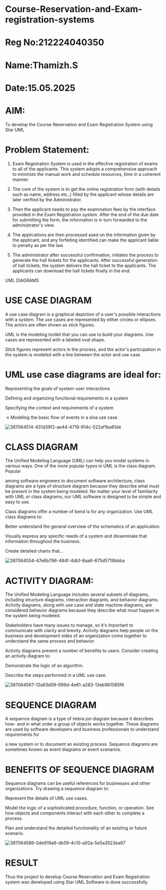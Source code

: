 # Course-Reservation-and-Exam-registration-systems

# Reg No:212224040350
# Name:Thamizh.S
# Date:15.05.2025


# AIM:
To develop the Course Reservation and Exam Registration System using Star UML

# Problem Statement:
1. Exam Registration System is used in the effective registration of exams to all of the applicants. This system adopts a comprehensive approach to minimize the manual work and schedule resources, time in a coherent manner.

2. The core of the system is to get the online registration form (with details such as name, address etc.,) filled by the applicant whose details are later verified by the Administrator.

3. Then the applicant needs to pay the examination fees by the interface provided in the Exam Registration system. After the end of the due date for submitting the form, the information is in turn forwarded to the administrator's view.

4. The applications are then processed ased on the information given by the applicant, and any forfeiting identified can make the applicant liable to penalty as per the law.

5. The administrator after successful confirmation, initiates the process to generate the hall tickets for the applicants. After successful generation of hall tickets, the system delivers the hall ticket to the applicants. The applicants can download the hall tickets finally in the end.

UML DIAGRAMS

# USE CASE DIAGRAM

A use case diagram is a graphical depiction of a user's possible interactions with a system. The use cases are represented by either circles or ellipses. The actors are often shown as stick figures.

UML is the modeling toolkit that you can use to build your diagrams. Use cases are represented with a labeled oval shape.

Stick figures represent actors in the process, and the actor's participation in the system is modeled with a line between the actor and use case.
# UML use case diagrams are ideal for:

Representing the goals of system-user interactions

Defining and organizing functional requirements in a system

Specifying the context and requirements of a system

→ Modeling the basic flow of events in a sina use case.



![387064514-431d39f2-ae44-4719-914c-522af1ba61de](https://github.com/user-attachments/assets/82fb974c-4d7a-4d44-9c9b-709f2bcf34cf)




# CLASS DIAGRAM

The Unified Modeling Language (UML) can help you model systems in various ways. One of the more popular types in UML is the class diagram. Popular

among software engineers to document software architecture, class diagrams are a type of structure diagram because they describe what must be present in the system being modeled. No matter your level of familiarity with UML or class diagrams, our UML software is designed to be simple and easy to use.

Class diagrams offer a number of bend is for any organization. Use UML class diagrams to:

Better understand the general overview of the schematics of an application.

Visually express any specific needs of a system and disseminate that information throughout the business.

Create detailed charts that…

![387064554-47e6b796-484f-4db1-8aa6-675d5719bbba](https://github.com/user-attachments/assets/5f090b17-90f5-48b6-9275-c8abc514a611)












# ACTIVITY DIAGRAM:

The Unified Modeling Language includes several subsets of diagrams, including structure diagrams, interaction diagrants, and behavior diagrams. Activity diagrams, along with use case and state machine diagrams, are considered behavior diagrams because they describe what must happen in the system being modeled.

Stakeholders have many issues to manage, so it's important to communicate with clarity and brevity. Activity diagrams help people on the business and development sides of an organization come together to understand the same process and behavior.

Activity diagrams present a number of benefits to users. Consider creating an activity diagram to:

Demonstrate the logic of an algorithm.

Describe the steps performed in a UML use case.


![387064567-12a93d09-999d-4e61-a283-13eb961085f6](https://github.com/user-attachments/assets/ef4cdcd2-8c55-415f-a5cc-7f7dd1eae624)



# SEQUENCE DIAGRAM

A sequence diagram is a type of intera jon diagram because it describes how- and in what order a group of objects works together. These diagrams are used by software developers and business professionals to understand requirements for

a new system or to document an existing process. Sequence diagrams are sometimes known as event diagrams or event scenarios.


# BENEFITS OF SEQUENCE DIAGRAM

Sequence diagrams can be useful references for businesses and other organizations. Try drawing a sequence diagram to:

Represent the details of UML use cases.

Model the logic of a sophisticated procedure, function, or operation. See how objects and components interact with each other to complete a process.

Plan and understand the detailed functionality of an existing or future scenario.

![387064586-0de919a9-db59-4c10-a92a-5e5a3523ea67](https://github.com/user-attachments/assets/94964107-58de-4f68-8b02-593bc52f48b5)





# RESULT

Thus the project to develop Course Reservation and Exam Registration system was developed using Star UML Software is done successfully.


